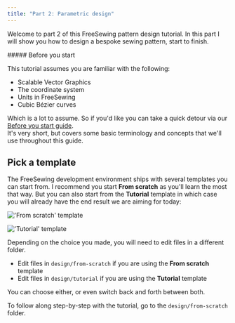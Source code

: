 ```yaml
---
title: "Part 2: Parametric design"
---
```


Welcome to part 2 of this FreeSewing pattern design tutorial.
In this part I will show you how to design a bespoke
sewing pattern, start to finish.

<Tip>
##### Before you start

This tutorial assumes you are familiar with the following:

- Scalable Vector Graphics
- The coordinate system
- Units in FreeSewing
- Cubic Bézier curves

Which is a lot to assume. So if you'd like you can take a quick detour
via our [Before you start guide](/guides/prerequisites). \
It's very short, but covers some basic
terminology and concepts that we'll use throughout this guide.
</Tip>

## Pick a template

The FreeSewing development environment ships with several templates you
can start from. I recommend you start **From scratch** as you'll learn the most
that way. But you can also start from the **Tutorial** template in which case
you will already have the end result we are aiming for today:

<div class="grid grid-cols-2 gap-2">

!['From scratch' template](./fromscratch.png)

!['Tutorial' template](./tutorial.png)

</div>

Depending on the choice you made, you will need to edit files in a different folder.

- Edit files in `design/from-scratch` if you are using the **From scratch** template
- Edit files in `design/tutorial` if you are using the **Tutorial** template

You can choose either, or even switch back and forth between both.

To follow along step-by-step with the tutorial, go to the `design/from-scratch` folder.